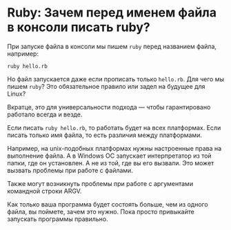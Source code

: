 # Ruby: Зачем перед именем файла в консоли писать ruby?



При запуске файла в консоли мы пишем `ruby` перед названием файла, например:

```console
ruby hello.rb
```

Но файл запускается даже если прописать только `hello.rb`. Для чего мы пишем `ruby`? Это обязательное правило или задел на будущее для Linux?

Вкратце, это для универсальности подхода — чтобы гарантировано работало всегда и везде.

Если писать `ruby hello.rb`, то работать будет на всех платформах. Если писать только имя файла, то есть различия между платформами.

Например, на unix-подобных платформах нужны настроенные права на выполнение файла. А в Windows ОС запускает интерпретатор из той папки, где он установлен. А не из той, где вы его вызвали. Это может вызвать проблемы при работе с файлами.

Также могут возникнуть проблемы при работе с аргументами командной строки ARGV.

Как только ваша программа будет состоять больше, чем из одного файла, вы поймете, зачем это нужно. Пока просто привыкайте запускать программы правильно.
